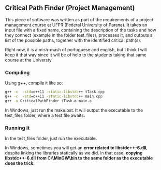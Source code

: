 ## Critical Path Finder (Project Management)

This piece of software was written as part of the requirements of a project management course at UFPR 
(Federal University of Parana). It takes an input file with a fixed name, containing the description of
the tasks and how they connect (example in the folder test_files), processes it, and outputs a list of 
the possible paths, together with the identified critical path(s).

Right now, it is a mish-mash of portuguese and english, but I think I will keep it that way since it will 
be of help to the students taking that same course at the Universty.

### Compiling

Using g++, compile it like so:

```bat
g++ -c  -std=c++11 -static-libstdc++ tTask.cpp
g++ -c  -std=c++11 -static-libstdc++ main.cpp
g++ -o CriticalPathFinder tTask.o main.o
```

In Windows, just run the make.bat. It will output the executable to the test_files folder, where a test file
awaits.

### Running It

In the test_files folder, just run the executable.

In Windows, sometimes you will get an **error related to libstdc++-6.dll**, despite linking the libraries 
statically as we did. In that case, **copying libstdc++-6.dll from C:\MinGW\bin to the same folder as the 
executable does the trick**.

